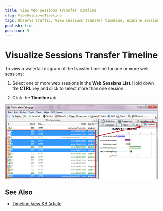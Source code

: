 ```yaml
---
title: View Web Sessions Transfer Timeline
slug: ViewSessionsTimeline
tags: Observe traffic, View sessions transfer timeline, examine session, session content, content, HTTP session, https session, ftp session, requests, responses, timeline, waterfall
publish: true
position: 5
---
```


Visualize Sessions Transfer Timeline
====================================

To view a waterfall diagram of the transfer timeline for one or more web sessions:

1. Select one or more web sessions in the **Web Sessions List**. Hold down the **CTRL** key and click to select more than one session.

2. Click the **Timeline** tab.

 ![Timeline Tab][1]

See Also
--------

+ [Timeline View KB Article][2]

[1]: ../../images/ViewSessionsTimeline/Timeline.png
[2]: ../../KnowledgeBase/Timeline
